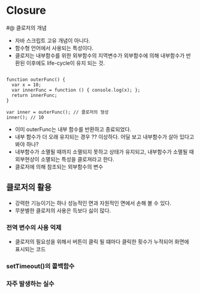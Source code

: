 # Closure

#@ 클로저의 개념

* 자바 스크립트 고유 개념이 아니다.
* 함수형 언어에서 사용되는 특성이다.
* 클로저는 내부함수를 위한 외부함수의 지역변수가 외부함수에 의해 내부함수가 반환된 이후에도 life-cycle이 유지 되는 것.



```

function outerFunc() {
  var x = 10;
  var innerFunc = function () { console.log(x); };
  return innerFunc;
}

var inner = outerFunc(); // 클로저의 형성
inner(); // 10

```

* 이미 outerFunc는 내부 함수를 반환하고 종료되었다.
* 내부 함수가 더 오래 유지되는 경우
	?? 이상하다. 어딜 보고 내부함수가 살아 있다고 봐야 하나?
* 내부함수가 소멸될 때까지 소멸되지 못하고 상태가 유지되고, 내부함수가 소멸될 때 외부현상이 소멸되는 특성을 클로져라고 한다.
* 클로저에 의해 참조되는 외부함수의 변수

## 클로저의 활용

* 강력한 기능이기는 하나 성능적인 면과 자원적인 면에서 손해 볼 수 있다.
* 무분별한 클로저의 사용은 득보다 싫이 많다.

### 전역 변수의 사용 억제

* 클로저의 필요성을 위해서 버튼이 클릭 될 떄마다 클릭한 횟수가 누적되어 화면에 표시되는 코드


### setTimeout()의 콜백함수

### 자주 발생하는 실수

